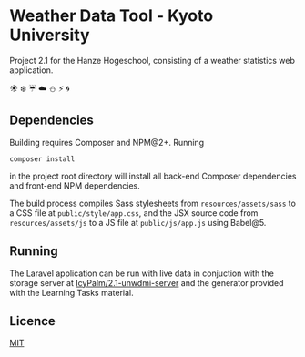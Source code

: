 # Weather Data Tool - Kyoto University

Project 2.1 for the Hanze Hogeschool, consisting of a weather statistics web
application.

:sunny: :snowflake: :umbrella: :cloud: :snowman: :zap: :cyclone:

## Dependencies

Building requires Composer and NPM@2+. Running

```
composer install
```

in the project root directory will install all back-end Composer dependencies
and front-end NPM dependencies.

The build process compiles Sass stylesheets from `resources/assets/sass` to a
CSS file at `public/style/app.css`, and the JSX source code from
`resources/assets/js` to a JS file at `public/js/app.js` using Babel@5.

## Running

The Laravel application can be run with live data in conjuction with the storage
server at [IcyPalm/2.1-unwdmi-server](https://github.com/IcyPalm/2.1-unwdmi-server)
and the generator provided with the Learning Tasks material.

## Licence

[MIT](./LICENSE)
